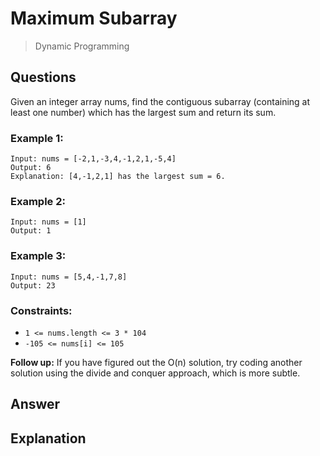 # Maximum Subarray
> Dynamic Programming

## Questions
Given an integer array nums, find the contiguous subarray (containing at least one number) which has the largest sum and return its sum.

### Example 1:
```
Input: nums = [-2,1,-3,4,-1,2,1,-5,4]
Output: 6
Explanation: [4,-1,2,1] has the largest sum = 6.
```

### Example 2:
```
Input: nums = [1]
Output: 1
```

### Example 3:
```
Input: nums = [5,4,-1,7,8]
Output: 23
```

### Constraints:
- ```1 <= nums.length <= 3 * 104```
- ```-105 <= nums[i] <= 105```

__Follow up:__ If you have figured out the O(n) solution, try coding another solution using the divide and conquer approach, which is more subtle.

## Answer

## Explanation
